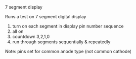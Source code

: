  7 segment display 

  Runs a test on 7 segment digital display
  
  1) turn on each segment in display pin number sequence
  2) all on
  3) countdown 3,2,1,0
  4) run through segments sequentially & repeatedly
  
  Note: pins set for common anode type (not common cathode)
